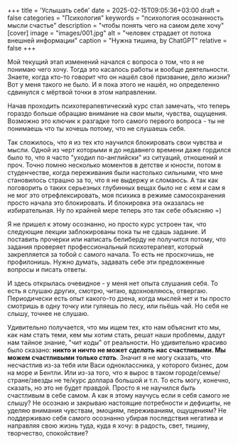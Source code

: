 +++
title = 'Услышать себя'
date = 2025-02-15T09:05:36+03:00
draft = false
categories = "Психология"
keywords = "психология осознанность мысли счастье"
description = "чтобы понять чего на самом деле хочу"
[cover]
image = "images/001.jpg"
alt = "человек страдает от потока внешней информации"
caption = "Нужна тишина, by ChatGPT"
relative = false
+++

Мой текущий этап изменений начался с вопроса о том, что я не понимаю чего хочу. Тогда это касалось работы и вообще деятельности. Знаете, когда кто-то говорит что он нашёл своё призвание, дело жизни? Вот у меня такого не было. И я пока этого не нашёл, но определенно сдвинулся с мёртвой точки в этом направлении.

Начав проходить психотерапевтический курс стал замечать, что теперь гораздо больше обращаю внимание на *свои* мыли, чувства, ощущения. Возможно это ключик к разгадке того самого первого вопроса - ты не понимаешь что ты хочешь потому, что не слушаешь себя.

Так сложилось, что я из тех кто научился блокировать свои чувства и мысли. Одной из черт которыми я до недавнего времени даже гордился было то, что я часто "уходил по-английски" из ситуаций, отношений и проч. Точно помню несколько моментов в детстве и юности, потом в студенчестве, когда переживания были настолько сильными, что мне становилось страшно за то, что я не выдержу и сломаюсь. А так как поговорить о таких серьезных глубинных вещах было не с кем и сам я не мог это отрефлексировать, моя психика в режиме самосохранения просто начала это блокировать. И блокировка эта оказалась не избирательная. Ну по крайней мере теперь это так себе объясняю =)

Я не пришел к этому осознанно, но просто курс устроен так, что следующие лекции заблокированы пока ты не сдашь задание. И поставить прочерки или написать белиберду не получится потому, что задания проверяет профессиональный психотерапевт, который закрепляется за тобой с самого начала. То есть не проскочишь, не профилонишь. Нужно думать, задавать себе эти предложенные вопросы и писать ответы.

И здесь открылась очевидное - у меня нет опыта слушания себя. То есть я слушаю других, смотрю, читаю, вдохновляюсь, отвергаю. Периодически есть опыт какого-то дзена, когда мыслей нет и ты просто смотришь в одну точку или гуляешь по лесу, или пьёшь чай. Но себя не слышу, точнее не слушаю. 

Удивительно получается, что мы ищем тех, кто нам объяснит кто мы, как нам стать теми, кем мы хотим стать, решат наши проблемы, дадут нам тайное знание, "чит коды" от реальности. Но удивительно красиво было сказано: __никто и ничто не может *сделать* нас счастливыми. Мы можем счастливыми только *стать*__. Значит я не могу сказать, что несчастлив из-за тебя или Васи одноклассника, у которого бизнес, дом на море и Бентли. Или из-за того, что я вырос в таком городе/семье/стране/звезды не те/курс доллара большой и т.п. То есть могу, конечно, сказать, но это не будет правдой. Просто я не научился *быть* счастливым в себе самом. А как я этому научусь если я себя самого не слышу? Не осознаю и закрываю настоящие потребности и дефициты, не уделяю внимания чувствам, эмоциям, переживаниям, ощущениям? Не поддерживаю себя самого осознанно убирая последствия негатива и направляя свою жизнь туда, куда я хочу: в радость, свет, тишину, творчество, спокойствие?